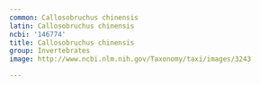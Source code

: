 ```yaml
---
common: Callosobruchus chinensis
latin: Callosobruchus chinensis
ncbi: '146774'
title: Callosobruchus chinensis
group: Invertebrates
image: http://www.ncbi.nlm.nih.gov/Taxonomy/taxi/images/3243

---
```

